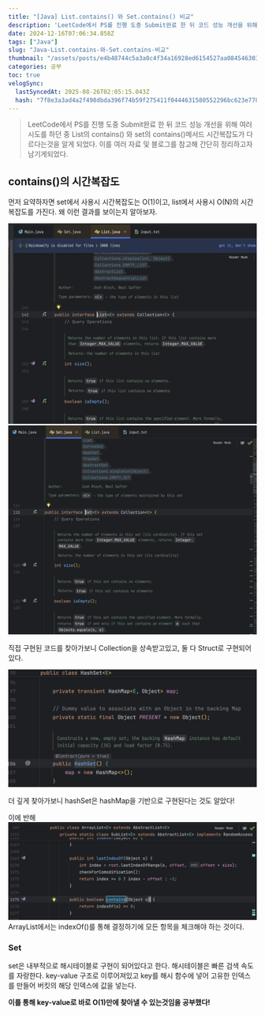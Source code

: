 ```yaml
---
title: "[Java] List.contains() 와 Set.contains() 비교"
description: 'LeetCode에서 PS를 진행 도중 Submit완료 한 뒤 코드 성능 개선을 위해 여러 시도를 하던 중 List의 contains() 와 set의 contains()메서드 시간복잡도가 다르다는것을 알게 되었다. 이를 여러 자료 및 블로그를 참고해 간단히 정리하고자 남기게되었다.'
date: 2024-12-16T07:06:34.858Z
tags: ["Java"]
slug: "Java-List.contains-와-Set.contains-비교"
thumbnail: "/assets/posts/e4b48744c5a3a0c4f34a16928ed6154527aa08454630357294757c3f37c9a8d7.png"
categories: 공부
toc: true
velogSync:
  lastSyncedAt: 2025-08-26T02:05:15.043Z
  hash: "7f8e3a3ad4a2f498dbda396f74b59f275411f0444631580552296bc623e7780f"
---
```


> LeetCode에서 PS를 진행 도중 Submit완료 한 뒤 코드 성능 개선을 위해 여러 시도를 하던 중 List의 contains() 와 set의 contains()메서드 시간복잡도가 다르다는것을 알게 되었다. 이를 여러 자료 및 블로그를 참고해 간단히 정리하고자 남기게되었다.

## contains()의 시간복잡도

먼저 요약하자면 set에서 사용시 시간복잡도는 O(1)이고, list에서 사용시 O(N)의 시간복잡도를 가진다. 왜 이런 결과를 보이는지 알아보자.


![](/assets/posts/e4b48744c5a3a0c4f34a16928ed6154527aa08454630357294757c3f37c9a8d7.png)![](/assets/posts/6c5968725a82aff9e392d0d3ce58bdd00935e5c42cd5ab8dcf1586a64e5b591c.png)

직접 구현된 코드를 찾아가보니 Collection을 상속받고있고, 둘 다 Struct로 구현되어있다.

![](/assets/posts/45a8a73d50fb6ebf0982773f09b95c31664e048f9bfe63e7eb7d32c07804d85d.png)

더 깊게 찾아가보니 hashSet은 hashMap을 기반으로 구현된다는 것도 알았다!

이에 반해
![](/assets/posts/e7cfebcf043b947d4915f99e94500265eccd96f395643c07ec337c45cf9d0bda.png)
ArrayList에서는 indexOf()를 통해 결정하기에 모든 항목을 체크해야 하는 것이다.

### Set
set은 내부적으로 해시테이블로 구현이 되어있다고 한다. 해시테이블은 빠른 검색 속도를 자랑한다. key-value 구조로 이루어져있고 key를 해시 함수에 넣어 고유한 인덱스를 만들어 버킷의 해당 인덱스에 값을 넣는다.

**이를 통해 key-value로 바로 O(1)만에 찾아낼 수 있는것임을 공부했다!**